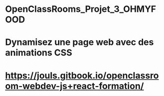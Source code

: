 ﻿# OpenClassRooms_Projet_3_OHMYFOOD
# Dynamisez une page web avec des animations CSS
#
# https://jouls.gitbook.io/openclassroom-webdev-js+react-formation/
#
#

